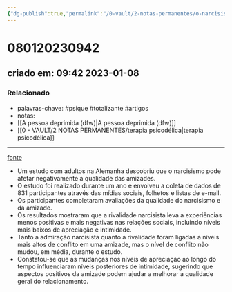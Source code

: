 ```yaml
---
{"dg-publish":true,"permalink":"/0-vault/2-notas-permanentes/o-narcisismo-reduz-a-qualidade-das-amizades-a-longo-prazo-o-estudo-descobre/","tags":["permanente","psique","totalizante","artigos"],"dgHomeLink":true,"dgShowLocalGraph":true,"dgShowFileTree":true,"dgEnableSearch":true,"noteIcon":""}
---
```


# 080120230942
## criado em: 09:42 2023-01-08

### Relacionado
- palavras-chave: #psique #totalizante #artigos 
- notas: 
- [[A pessoa deprimida (dfw)\|A pessoa deprimida (dfw)]]
- [[0 - VAULT/2 NOTAS PERMANENTES/terapia psicodélica\|terapia psicodélica]]
---
[fonte](https://www.psypost.org/2023/01/narcissism-reduces-quality-of-long-term-friendships-study-finds-64661)

- Um estudo com adultos na Alemanha descobriu que o narcisismo pode afetar negativamente a qualidade das amizades.
- O estudo foi realizado durante um ano e envolveu a coleta de dados de 831 participantes através das mídias sociais, folhetos e listas de e-mail.
- Os participantes completaram avaliações da qualidade do narcisismo e da amizade.
- Os resultados mostraram que a rivalidade narcisista leva a experiências menos positivas e mais negativas nas relações sociais, incluindo níveis mais baixos de apreciação e intimidade.
- Tanto a admiração narcisista quanto a rivalidade foram ligadas a níveis mais altos de conflito em uma amizade, mas o nível de conflito não mudou, em média, durante o estudo.
- Constatou-se que as mudanças nos níveis de apreciação ao longo do tempo influenciaram níveis posteriores de intimidade, sugerindo que aspectos positivos da amizade podem ajudar a melhorar a qualidade geral do relacionamento.